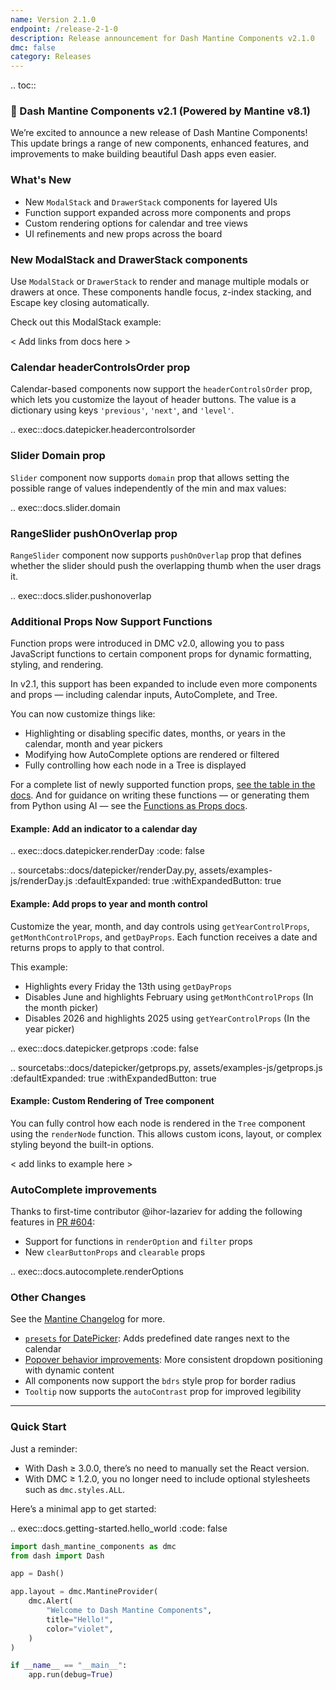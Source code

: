 ```yaml
---
name: Version 2.1.0
endpoint: /release-2-1-0
description: Release announcement for Dash Mantine Components v2.1.0
dmc: false
category: Releases
---
```


.. toc::


### 🎉 Dash Mantine Components v2.1 (Powered by Mantine v8.1)

We’re excited to announce a new release of Dash Mantine Components! This update brings a range of new components, 
enhanced features, and improvements to make building beautiful Dash apps even easier. 

### What's New
 
* New `ModalStack` and `DrawerStack` components for layered UIs
* Function support expanded across more components and props
* Custom rendering options for calendar and tree views
* UI refinements and new props across the board


### New ModalStack and DrawerStack components

Use `ModalStack` or `DrawerStack` to render and manage multiple modals or drawers at once. These components handle focus, z-index stacking, and Escape key closing automatically.


Check out this ModalStack example:

< Add links from docs here >

### Calendar headerControlsOrder prop

Calendar-based components now support the `headerControlsOrder` prop, which lets you customize the layout of header buttons. The value is a dictionary using keys `'previous'`, `'next'`, and `'level'`.

.. exec::docs.datepicker.headercontrolsorder



### Slider Domain prop
`Slider` component now supports `domain` prop that allows setting the possible range of values independently of the min and max values:


.. exec::docs.slider.domain


### RangeSlider pushOnOverlap prop
`RangeSlider` component now supports `pushOnOverlap` prop that defines whether the slider should push the overlapping thumb when the user drags it.

.. exec::docs.slider.pushonoverlap

### Additional Props Now Support Functions

Function props were introduced in DMC v2.0, allowing you to pass JavaScript functions to certain component props for dynamic formatting, styling, and rendering.

In v2.1, this support has been expanded to include even more components and props — including calendar inputs, AutoComplete, and Tree.

You can now customize things like:

* Highlighting or disabling specific dates, months, or years in the calendar, month and year pickers
* Modifying how AutoComplete options are rendered or filtered
* Fully controlling how each node in a Tree is displayed

For a complete list of newly supported function props, [see the table in the docs](/functions-as-props#supported-props-in-v2-1).
And for guidance on writing these functions — or generating them from Python using AI — see the [Functions as Props docs](/functions-as-props).

#### Example: Add an indicator to a calendar day

.. exec::docs.datepicker.renderDay
    :code: false

.. sourcetabs::docs/datepicker/renderDay.py, assets/examples-js/renderDay.js
    :defaultExpanded: true
    :withExpandedButton: true


#### Example: Add props to year and month control

Customize the year, month, and day controls using `getYearControlProps`, `getMonthControlProps`, and `getDayProps`. Each function receives a date and returns props to apply to that control.

This example:

* Highlights every Friday the 13th using `getDayProps`
* Disables June and highlights February using `getMonthControlProps` (In the month picker)
* Disables 2026 and highlights 2025 using `getYearControlProps`  (In the year picker)


.. exec::docs.datepicker.getprops
    :code: false

.. sourcetabs::docs/datepicker/getprops.py, assets/examples-js/getprops.js
    :defaultExpanded: true
    :withExpandedButton: true

#### Example:  Custom Rendering of Tree component

You can fully control how each node is rendered in the `Tree` component using the `renderNode` function. This allows 
custom icons, layout, or complex styling beyond the built-in options.


< add links to example here >

### AutoComplete improvements

Thanks to first-time contributor @ihor-lazariev for adding the following features in [PR #604](https://github.com/snehilvj/dash-mantine-components/pull/604):

* Support for functions in `renderOption` and `filter` props
* New `clearButtonProps` and `clearable` props

.. exec::docs.autocomplete.renderOptions



### Other Changes

See the [Mantine Changelog](https://mantine.dev/changelog/8-1-0/#other-changes) for more.

* [`presets` for DatePicker](https://mantine.dev/changelog/8-1-0/#datepicker-presets): Adds predefined date ranges next to the calendar
* [Popover behavior improvements](https://mantine.dev/changelog/8-1-0/#popover-middlewares-improvements): More consistent dropdown positioning with dynamic content
* All components now support the `bdrs` style prop for border radius
* `Tooltip` now supports the `autoContrast` prop for improved legibility


---

### Quick Start

Just a reminder:

* With Dash ≥ 3.0.0, there’s no need to manually set the React version.
* With DMC ≥ 1.2.0, you no longer need to include optional stylesheets such as `dmc.styles.ALL`.

Here’s a minimal app to get started:

.. exec::docs.getting-started.hello_world
   :code: false

```python
import dash_mantine_components as dmc
from dash import Dash

app = Dash()

app.layout = dmc.MantineProvider(
    dmc.Alert(
        "Welcome to Dash Mantine Components",
        title="Hello!",
        color="violet",
    )
)

if __name__ == "__main__":
    app.run(debug=True)
```

